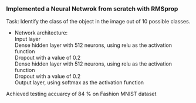 ### Implemented a Neural Netwrok from scratch with RMSprop

Task: Identify the class of the object in the image out of 10 possible classes.

* Network architecture:   
Input layer    
Dense hidden layer with 512 neurons, using relu as the activation function  
Dropout with a value of 0.2  
Dense hidden layer with 512 neurons, using relu as the activation function  
Dropout with a value of 0.2  
Output layer, using softmax as the activation function    

Achieved testing accuarcy of 84 % on Fashion MNIST dataset


